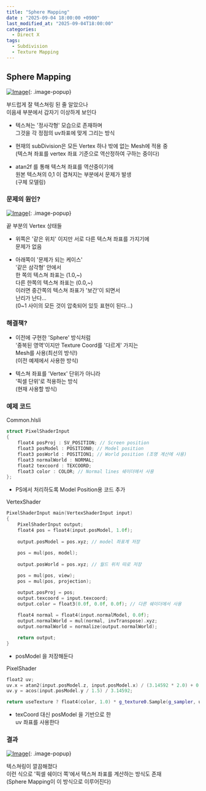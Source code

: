 ```yaml
---
title: "Sphere Mapping"
date : "2025-09-04 18:00:00 +0900"
last_modified_at: "2025-09-04T18:00:00"
categories:
  - Direct X
tags:
  - Subdivision
  - Texture Mapping
---
```


## Sphere Mapping

[![Image](https://github.com/user-attachments/assets/c0ca268c-4ec2-41c9-8176-b95a6d7b2ab1)](https://github.com/user-attachments/assets/c0ca268c-4ec2-41c9-8176-b95a6d7b2ab1){: .image-popup}<br>

부드럽게 잘 텍스쳐링 된 줄 알았으나<br>
이음새 부분에서 갑자기 이상하게 보인다<br>

- 텍스쳐는 '정사각형' 모습으로 존재하며<br>
  그것을 각 정점의 uv좌표에 맞게 그리는 방식<br>

- 현재의 subDivision은 모든 Vertex 하나 밖에 없는 Mesh에 적용 중<br>
  (텍스쳐 좌표를 vertex 좌표 기준으로 역산정하여 구하는 중이다)<br>

- atan2f 를 통해 텍스쳐 좌표를 역산중이기에<br>
  원본 텍스쳐의 0,1 이 겹쳐지는 부분에서 문제가 발생<br>
  (구체 모델링)<br>

### 문제의 원인?

[![Image](https://github.com/user-attachments/assets/6adbab64-129e-4878-9451-241b98b9e81d)](https://github.com/user-attachments/assets/6adbab64-129e-4878-9451-241b98b9e81d){: .image-popup}<br>

끝 부분의 Vertex 상태들<br>

- 위쪽은 '같은 위치' 이지만 서로 다른 텍스쳐 좌표를 가지기에<br>
  문제가 없음<br>

- 아래쪽이 '문제가 되는 케이스'<br>
  '같은 삼각형' 안에서<br>
  한 쪽의 텍스쳐 좌표는 (1.0,~)<br>
  다른 한쪽의 텍스쳐 좌표는 (0.0,~)<br>
  이러면 중간쪽의 텍스쳐 좌표가 '보간'이 되면서<br>
  난리가 난다...<br>
  (0~1 사이의 모든 것이 압축되어 있듯 표현이 된다...)<br>

### 해결책?

- 이전에 구현한 'Sphere' 방식처럼<br>
  '중복된 영역'이지만 Texture Coord를 '다르게' 가지는<br>
  Mesh를 사용(최선의 방식!)<br>
  (이전 예제에서 사용한 방식)<br>

- 텍스쳐 좌표를 'Vertex' 단위가 아니라<br>
  '픽셀 단위'로 적용하는 방식<br>
  (현재 사용할 방식)<br>

### 예제 코드

Common.hlsli<br>

```cpp
struct PixelShaderInput
{
    float4 posProj : SV_POSITION; // Screen position
    float3 posModel : POSITION0; // Model position
    float3 posWorld : POSITION1; // World position (조명 계산에 사용)
    float3 normalWorld : NORMAL;
    float2 texcoord : TEXCOORD;
    float3 color : COLOR; // Normal lines 쉐이더에서 사용
};
```

- PS에서 처리하도록 Model Position용 코드 추가<br>

VertexShader

```cpp
PixelShaderInput main(VertexShaderInput input)
{
    PixelShaderInput output;
    float4 pos = float4(input.posModel, 1.0f);
    
    output.posModel = pos.xyz; // model 좌표계 저장
    
    pos = mul(pos, model);
    
    output.posWorld = pos.xyz; // 월드 위치 따로 저장

    pos = mul(pos, view);
    pos = mul(pos, projection);

    output.posProj = pos;
    output.texcoord = input.texcoord;
    output.color = float3(0.0f, 0.0f, 0.0f); // 다른 쉐이더에서 사용
    
    float4 normal = float4(input.normalModel, 0.0f);
    output.normalWorld = mul(normal, invTranspose).xyz;
    output.normalWorld = normalize(output.normalWorld);

    return output;
}
```

- posModel 을 저장해둔다<br>

PixelShader

```cpp
float2 uv;
uv.x = atan2(input.posModel.z, input.posModel.x) / (3.14592 * 2.0) + 0.5f;
uv.y = acos(input.posModel.y / 1.5) / 3.14592;

return useTexture ? float4(color, 1.0) * g_texture0.Sample(g_sampler, uv) : float4(color, 1.0);
```

- texCoord 대신 posModel 을 기반으로 한<br>
  uv 좌표를 사용한다<br>

### 결과

[![Image](https://github.com/user-attachments/assets/efe79b24-68dc-4a5c-b3c4-a04091372557)](https://github.com/user-attachments/assets/efe79b24-68dc-4a5c-b3c4-a04091372557){: .image-popup}<br>

텍스쳐링이 깔끔해졌다<br>
이런 식으로 '픽셀 쉐이더 쪽'에서 텍스쳐 좌표를 계산하는 방식도 존재<br>
(Sphere Mapping이 이 방식으로 이루어진다)<br>